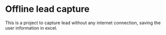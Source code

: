 # Offline lead capture

This is a project to capture lead without any internet connection, saving the user information in excel.
